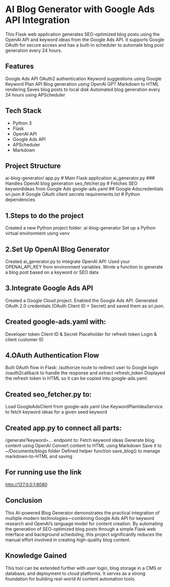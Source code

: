 #  AI Blog Generator with Google Ads API Integration
This Flask web application generates SEO-optimized blog posts using the OpenAI API and keyword ideas from the Google Ads API. It supports Google OAuth for secure access and has a built-in scheduler to automate blog post generation every 24 hours.
##  Features
Google Ads API OAuth2 authentication
Keyword suggestions using Google Keyword Plan API
Blog generation using OpenAI GPT
Markdown to HTML rendering
 Saves blog posts to local disk
 Automated blog generation every 24 hours using APScheduler
## Tech Stack
- Python 3
- Flask
- OpenAI API
- Google Ads API 
- APScheduler
- Markdown
##  Project Structure
ai-blog-generator/
app.py # Main Flask application
ai_generator.py ### Handles OpenAI blog generation
seo_fetcher.py # Fetches SEO keywordideas from Google Ads
google-ads.yaml ## Google Adscredentials
sri.json # Google OAuth client secrets
requirements.txt # Python dependencies
##  1.Steps to do the project 
Created a new Python project folder: ai-blog-generator
Set up a Python virtual environment using venv
## 2.Set Up OpenAI Blog Generator
Created ai_generator.py to integrate OpenAI API:
Used your OPENAI_API_KEY from environment variables.
Wrote a function to generate a blog post based on a keyword or SEO data
## 3.Integrate Google Ads API
Created a Google Cloud project.
Enabled the Google Ads API.
Generated OAuth 2.0 credentials (OAuth Client ID + Secret) and saved them as sri.json.
## Created google-ads.yaml with:
Developer token
Client ID & Secret
Placeholder for refresh token
Login & client customer ID
##  4.OAuth Authentication Flow
Built OAuth flow in Flask:
/authorize route to redirect user to Google login
/oauth2callback to handle the response and extract refresh_token
Displayed the refresh token in HTML so it can be copied into google-ads.yaml.
## Created seo_fetcher.py to:
Load GoogleAdsClient from google-ads.yaml
Use KeywordPlanIdeaService to fetch keyword ideas for a given seed keyword
## Created app.py to connect all parts:
/generate?keyword=... endpoint to:
Fetch keyword ideas
Generate blog content using OpenAI
Convert content to HTML using Markdown
Save it to ~/Documents/blogs folder
Defined helper function save_blog() to manage markdown-to-HTML and saving
## For running use the link
http://127.0.0.1:8080

## Conclusion
This AI-powered Blog Generator demonstrates the practical integration of multiple modern technologies—combining Google Ads API for keyword research and OpenAI’s language model for content creation. By automating the generation of SEO-optimized blog posts through a simple Flask web interface and background scheduling, this project significantly reduces the manual effort involved in creating high-quality blog content.

## Knowledge Gained 
This tool can be extended further with user login, blog storage in a CMS or database, and deployment to cloud platforms. It serves as a strong foundation for building real-world AI content automation tools.





